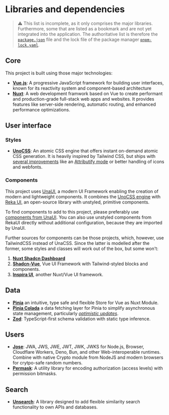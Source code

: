 # Libraries and dependencies

> :warning: This list is incomplete, as it only comprises the major libraries. Furthermore, some that are listed as a bookmark and are not yet integrated into the application. The authoritative list is therefore the [`package.json`](../package.json) file and the lock file of the package manager [`pnpm-lock.yaml`](../pnpm-lock.yaml).

## Core

This project is built using those major technologies:

- **[Vue.js](https://vuejs.org/)**: A progressive JavaScript framework for building user interfaces, known for its reactivity system and component-based architecture
- **[Nuxt](https://nuxt.com/)**: A web development framwork based on Vue to create performant and production-grade full-stack web apps and websites. It provides features like server-side rendering, automatic routing, and enhanced performance optimizations.

## User interface

### Styles

- **[UnoCSS](https://unocss.dev/)**: An atomic CSS engine that offers instant on-demand atomic CSS generation. It is heavily inspired by Tailwind CSS, but ships with [several improvements](https://unocss.dev/guide/why#tailwind-css) like an [Attributify mode](https://unocss.dev/presets/attributify#attributify-mode) or better handling of icons and webfonts.

### Components

This project uses [UnaUI](https://www.unaui.com), a modern UI Framework  enabling the creation of modern and lightweight components. It combines the [UnoCSS engine](https://unocss.dev) with [Reka UI](https://reka-ui.com), an open-source library with unstyled, primitive components.

To find components to add to this project, please preferably use [components from UnaUI](https://unaui.com/components). You can also use unstyled components from RekaUI directly without additional configuration, because they are imported by UnaUI.

Further sources for components can be those projects, which, however, use TailwindCSS instead of UnaCSS. Since the latter is modelled after the former, some styles and classes will work out of the box, but some won't:

1. **[Nuxt Shadcn Dashboard](https://github.com/dianprata/nuxt-shadcn-dashboard)**
2. **[Shadcn-Vue](https://www.shadcn-vue.com/)**, Vue UI Framework with Tailwind-styled blocks and components.
3. **[Inspira UI](https://github.com/unovue/inspira-ui)**, another Nuxt/Vue UI framework.

## Data

- **[Pinia](https://github.com/vuejs/pinia)** an intuitive, type safe and flexible Store for Vue as Nuxt Module.
- **[Pinia Colada](https://github.com/posva/pinia-colada)** a data fetching layer for Pinia to simplify asynchronous state management, particularly [_optimistic updates_](./data.md#optimistic-updates).
- **[Zod](https://github.com/colinhacks/zod)**: TypeScript-first schema validation with static type inference.

## Users

- **[Jose](https://github.com/panva/jose)**: JWA, JWS, JWE, JWT, JWK, JWKS for Node.js, Browser, Cloudflare Workers, Deno, Bun, and other Web-interoperable runtimes. Combine with native Crypto module from NodeJS and modern browsers for crytpo-safe random numbers.
- **[Permask](https://github.com/dschewchenko/permask)**: A utility library for encoding authorization (access levels) with permission bitmasks.

## Search

- **[Unsearch](https://github.com/productdevbook/unsearch)**: A library designed to add flexible similarity search functionality to own APIs and databases.
